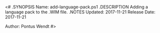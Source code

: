 ﻿<#
.SYNOPSIS
  Name: add-language-pack.ps1
.DESCRIPTION
  Adding a language pack to the .WIM file.
.NOTES
    Updated: 2017-11-21
    Release Date: 2017-11-21
   
  Author: Pontus Wendt
#>
